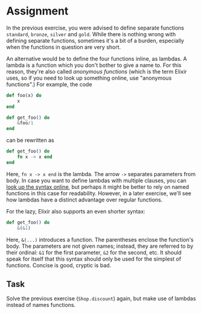 # Assignment

In the previous exercise, you were advised
to define separate functions `standard`, `bronze`, `silver` and `gold`.
While there is nothing wrong with defining separate functions,
sometimes it's a bit of a burden, especially when
the functions in question are very short.

An alternative would be to define the four functions inline, as lambdas.
A lambda is a function which you don't bother to give a name to.
For this reason, they're also called *anonymous functions* (which is the term
Elixir uses, so if you need to look up something online, use "anonymous functions".)
For example, the code

```elixir
def foo(x) do
    x
end

def get_foo() do
    &foo/1
end
```

can be rewritten as

```elixir
def get_foo() do
    fn x -> x end
end
```

Here, `fn x -> x end` is the lambda. The arrow `->` separates parameters from body.
In case you want to define lambdas with multiple clauses, you can [look up the syntax online](https://lmgtfy.com/?q=elixir+anonymous+function+multiple+clauses),
but perhaps it might be better to rely on named functions in this case for readability. However, in a later exercise,
we'll see how lambdas have a distinct advantage over regular functions.

For the lazy, Elixir also supports an even shorter syntax:

```elixir
def get_foo() do
    &(&1)
```

Here, `&(...)` introduces a function. The parentheses enclose the function's body. The parameters are not given names;
instead, they are referred to by their ordinal: `&1` for the first parameter, `&2` for the second, etc.
It should speak for itself that this syntax should only be used for the simplest of functions.
Concise is good, cryptic is bad.

## Task

Solve the previous exercise (`Shop.discount`) again, but make use of lambdas instead of names functions.
